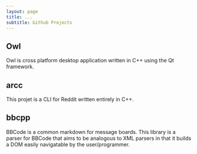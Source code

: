 ```yaml
---
layout: page
title: ...
subtitle: Github Projects
---
```


## Owl

Owl is cross platform desktop application written in C++ using the Qt framework.

## arcc

This projet is a CLI for Reddit written entirely in C++.

## bbcpp

BBCode is a common markdown for message boards. This library is a parser for BBCode that aims to be analogous to XML parsers in that it builds a DOM easily navigatable by the user/programmer.

